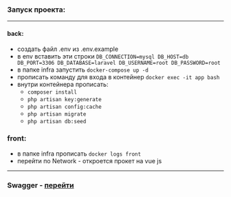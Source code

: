 ### Запуск проекта:

___

#### back:
* создать файл .env из .env.example
* в env вставить эти строки 
  ``DB_CONNECTION=mysql
  DB_HOST=db
  DB_PORT=3306
  DB_DATABASE=laravel
  DB_USERNAME=root
  DB_PASSWORD=root`` 
* в папке infra запустить ``docker-compose up -d``
* прописать команду для входа в контейнер ``docker exec -it app bash``
* внутри контейнера прописать:
    * ``composer install``
    * ``php artisan key:generate``
    * ``php artisan config:cache``
    * ``php artisan migrate``
    * ``php artisan db:seed``

### front:

* в папке infra прописать ``docker logs front``
* перейти по Network - откроется прокет на vue js

___

### Swagger - [перейти](http://localhost:8876/api/doc)
